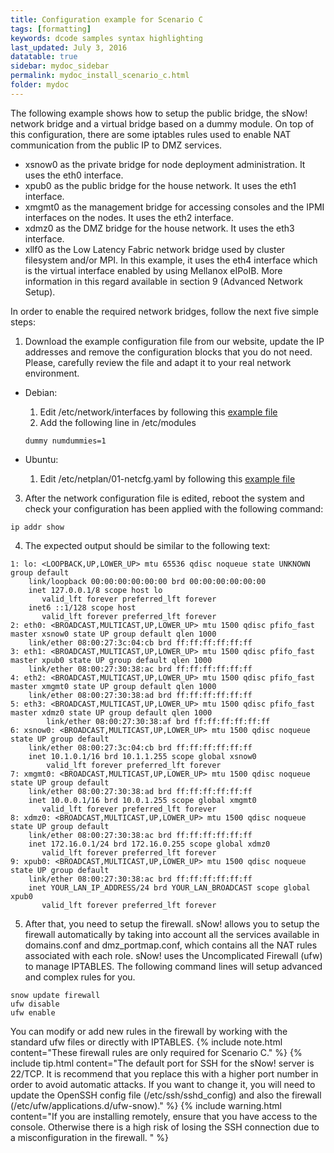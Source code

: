 ```yaml
---
title: Configuration example for Scenario C
tags: [formatting]
keywords: dcode samples syntax highlighting
last_updated: July 3, 2016
datatable: true
sidebar: mydoc_sidebar
permalink: mydoc_install_scenario_c.html
folder: mydoc
---
```


The following example shows how to setup the public bridge, the sNow! network bridge and a virtual bridge based on a dummy module. On top of this configuration, there are some iptables rules used to enable NAT communication from the public IP to DMZ services.

* xsnow0 as the private bridge for node deployment administration. It uses the eth0 interface.
* xpub0  as the public bridge for the house network. It uses the eth1 interface.
* xmgmt0 as the management bridge for accessing consoles and the IPMI interfaces on the nodes. It uses the eth2 interface.
* xdmz0  as the DMZ bridge for the house network. It uses the eth3 interface.
* xllf0  as the Low Latency Fabric network bridge used by cluster filesystem and/or MPI. In this example, it uses the eth4 interface which is the virtual interface enabled by using Mellanox eIPoIB. More information in this regard available in section 9 (Advanced Network Setup).

In order to enable the required network bridges, follow the next five simple steps:

1. Download the example configuration file from our website, update the IP addresses and remove the configuration blocks that you do not need. Please, carefully review the file and adapt it to your real network environment.
  * Debian:
    1. Edit /etc/network/interfaces by following this [example file](examples/network_interfaces_scenario_b.txt)
    2. Add the following line in /etc/modules
    ```
    dummy numdummies=1
    ```
    
  * Ubuntu:
    1. Edit /etc/netplan/01-netcfg.yaml by following this [example file](examples/netplan_scenario_b.txt)

3. After the network configuration file is edited, reboot the system and check your configuration has been applied with the following command:
```
ip addr show
```
4. The expected output should be similar to the following text:
```
1: lo: <LOOPBACK,UP,LOWER_UP> mtu 65536 qdisc noqueue state UNKNOWN group default
    link/loopback 00:00:00:00:00:00 brd 00:00:00:00:00:00
    inet 127.0.0.1/8 scope host lo
       valid_lft forever preferred_lft forever
    inet6 ::1/128 scope host
       valid_lft forever preferred_lft forever
2: eth0: <BROADCAST,MULTICAST,UP,LOWER_UP> mtu 1500 qdisc pfifo_fast master xsnow0 state UP group default qlen 1000
    link/ether 08:00:27:3c:04:cb brd ff:ff:ff:ff:ff:ff
3: eth1: <BROADCAST,MULTICAST,UP,LOWER_UP> mtu 1500 qdisc pfifo_fast master xpub0 state UP group default qlen 1000
    link/ether 08:00:27:30:38:ac brd ff:ff:ff:ff:ff:ff
4: eth2: <BROADCAST,MULTICAST,UP,LOWER_UP> mtu 1500 qdisc pfifo_fast master xmgmt0 state UP group default qlen 1000
    link/ether 08:00:27:30:38:ad brd ff:ff:ff:ff:ff:ff
5: eth3: <BROADCAST,MULTICAST,UP,LOWER_UP> mtu 1500 qdisc pfifo_fast master xdmz0 state UP group default qlen 1000
        link/ether 08:00:27:30:38:af brd ff:ff:ff:ff:ff:ff
6: xsnow0: <BROADCAST,MULTICAST,UP,LOWER_UP> mtu 1500 qdisc noqueue state UP group default
    link/ether 08:00:27:3c:04:cb brd ff:ff:ff:ff:ff:ff
    inet 10.1.0.1/16 brd 10.1.1.255 scope global xsnow0
        valid_lft forever preferred_lft forever
7: xmgmt0: <BROADCAST,MULTICAST,UP,LOWER_UP> mtu 1500 qdisc noqueue state UP group default
    link/ether 08:00:27:30:38:ad brd ff:ff:ff:ff:ff:ff
    inet 10.0.0.1/16 brd 10.0.1.255 scope global xmgmt0
       valid_lft forever preferred_lft forever
8: xdmz0: <BROADCAST,MULTICAST,UP,LOWER_UP> mtu 1500 qdisc noqueue state UP group default
    link/ether 08:00:27:30:38:ac brd ff:ff:ff:ff:ff:ff
    inet 172.16.0.1/24 brd 172.16.0.255 scope global xdmz0
       valid_lft forever preferred_lft forever
9: xpub0: <BROADCAST,MULTICAST,UP,LOWER_UP> mtu 1500 qdisc noqueue state UP group default
    link/ether 08:00:27:30:38:ac brd ff:ff:ff:ff:ff:ff
    inet YOUR_LAN_IP_ADDRESS/24 brd YOUR_LAN_BROADCAST scope global xpub0
       valid_lft forever preferred_lft forever
```
5. After that, you need to setup the firewall. sNow! allows you to setup the firewall automatically by taking into account all the services available in domains.conf and dmz_portmap.conf, which contains all the NAT rules associated with each role. sNow! uses the Uncomplicated Firewall (ufw) to manage IPTABLES. The following command lines will setup advanced and complex rules for you.
```
snow update firewall
ufw disable
ufw enable
```
You can modify or add new rules in the firewall by working with the standard ufw files or directly with IPTABLES.
{% include note.html content="These firewall rules are only required for Scenario C." %}
{% include tip.html content="The default port for SSH for the sNow! server is 22/TCP. It is recommend that you replace this with a higher port number in order to avoid automatic attacks. If you want to change it, you will need to update the OpenSSH config file (/etc/ssh/sshd_config) and also the firewall (/etc/ufw/applications.d/ufw-snow)." %}
{% include warning.html content="If you are installing remotely, ensure that you have access to the console. Otherwise there is a high risk of losing the SSH connection due to a misconfiguration in the firewall.
" %}
